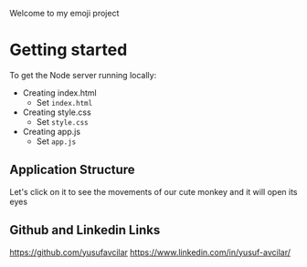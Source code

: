 Welcome to my emoji project

# Getting started

To get the Node server running locally:

- Creating index.html
  * Set `index.html`
- Creating style.css
  * Set `style.css`
- Creating app.js
  * Set `app.js`
 

## Application Structure

Let's click on it to see the movements of our cute monkey and it will open its eyes


## Github and Linkedin Links

https://github.com/yusufavcilar
https://www.linkedin.com/in/yusuf-avcilar/